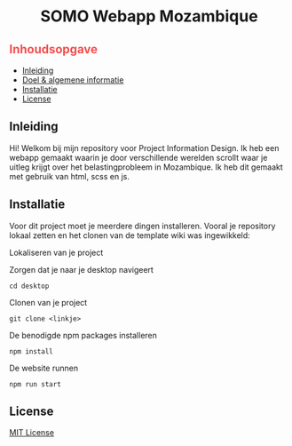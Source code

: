 <h1 id="start" align="center">SOMO Webapp Mozambique</h1>
  
<section>
  <h2 style="color: #F54E4F">Inhoudsopgave</h2>
  <section>
    <ul>
      <li><a href="#inleiding">Inleiding</a></li>
      <li><a href="#idee">Doel & algemene informatie</a></li>
      <li><a href="#installatie">Installatie</a></li>
      <li><a href="#license">License</a></li>
    </ul>
  </section>
</section>
  
<section>
  <h2 id="inleiding">Inleiding</h2>
  <p>Hi! Welkom bij mijn repository voor Project Information Design. Ik heb een webapp gemaakt waarin je door verschillende werelden scrollt waar je uitleg krijgt over het belastingprobleem in Mozambique. Ik heb dit gemaakt met gebruik van html, scss en js.</p>
</section>
  
<section>
  <h2 id="installatie">Installatie</h2>
  <p>Voor dit project moet je meerdere dingen installeren. Vooral je repository lokaal zetten en het clonen van de template wiki was ingewikkeld:</p>
  <p>Lokaliseren van je project</p>
<p>Zorgen dat je naar je desktop navigeert</p>

```
cd desktop
```

<p>Clonen van je project</p>

```
git clone <linkje>
```

<p>De benodigde npm packages installeren</p>

```
npm install
```

<p>De website runnen</p>

```
npm run start
```

  
<section>
  <h2 id="license">License</h2>
  <a href="https://github.com/daniquemois/somo-webapp/blob/main/LICENSE">MIT License</a>
</section>
  
  

